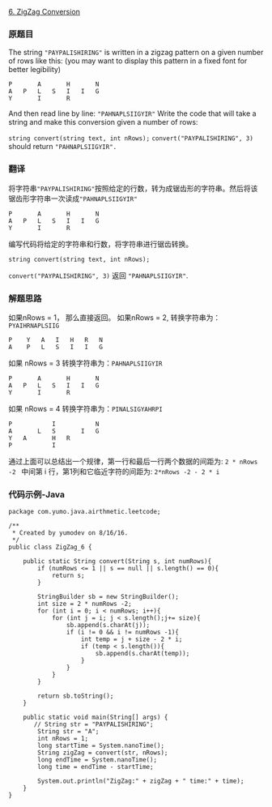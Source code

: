 
[6. ZigZag Conversion](https://leetcode.com/problems/zigzag-conversion/)

### 原题目

The string `"PAYPALISHIRING"` is written in a zigzag pattern on a given number of rows like this: (you may want to display this pattern in a fixed font for better legibility)

	P 		A		H		N
	A 	P 	L	S	I	I	G
	Y		I		R	
	
And then read line by line: `"PAHNAPLSIIGYIR"`
Write the code that will take a string and make this conversion given a number of rows:

`string convert(string text, int nRows);`
`convert("PAYPALISHIRING", 3)` should return `"PAHNAPLSIIGYIR".`

### 翻译

将字符串`"PAYPALISHIRING"`按照给定的行数，转为成锯齿形的字符串。然后将该锯齿形字符串一次读成`"PAHNAPLSIIGYIR"`

	P 		A		H		N
	A 	P 	L	S	I	I	G
	Y		I		R	

编写代码将给定的字符串和行数，将字符串进行锯齿转换。
	
	string convert(string text, int nRows);

`convert("PAYPALISHIRING", 3)` 返回 `"PAHNAPLSIIGYIR"`.


### 解题思路

如果nRows = 1， 那么直接返回。
如果nRows = 2, 转换字符串为：`PYAIHRNAPLSIIG`

	P	 Y	 A	 I	 H	 R	 N
	A	 P	 L	 S	 I	 I	 G
	
如果 nRows = 3  转换字符串为：`PAHNAPLSIIGYIR`

	P 		A		H		N
	A 	P 	L	S	I	I	G
	Y		I		R	
	
如果 nRows = 4 转换字符串为：`PINALSIGYAHRPI`

	P 			I			N
	A		L	S		I	G
	Y	A		H	R
	P			I

通过上面可以总结出一个规律，第一行和最后一行两个数据的间距为: `2 * nRows -2 `
中间第 i 行，第1列和它临近字符的间距为: `2*nRows -2 - 2 * i`
		

### 代码示例-Java


```
package com.yumo.java.airthmetic.leetcode;

/**
 * Created by yumodev on 8/16/16.
 */
public class ZigZag_6 {

    public static String convert(String s, int numRows){
        if (numRows <= 1 || s == null || s.length() == 0){
            return s;
        }

        StringBuilder sb = new StringBuilder();
        int size = 2 * numRows -2;
        for (int i = 0; i < numRows; i++){
            for (int j = i; j < s.length();j+= size){
                sb.append(s.charAt(j));
                if (i != 0 && i != numRows -1){
                    int temp = j + size - 2 * i;
                    if (temp < s.length()){
                        sb.append(s.charAt(temp));
                    }
                }
            }
        }

        return sb.toString();
    }

    public static void main(String[] args) {
       // String str = "PAYPALISHIRING";
        String str = "A";
        int nRows = 1;
        long startTime = System.nanoTime();
        String zigZag = convert(str, nRows);
        long endTime = System.nanoTime();
        long time = endTime - startTime;

        System.out.println("ZigZag:" + zigZag + " time:" + time);
    }
}
```

